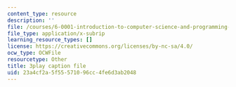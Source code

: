 ```yaml
---
content_type: resource
description: ''
file: /courses/6-0001-introduction-to-computer-science-and-programming-in-python-fall-2016/23a4cf2a5f55571096cc4fe6d3ab2048_C_pgH5QhIZ8.srt
file_type: application/x-subrip
learning_resource_types: []
license: https://creativecommons.org/licenses/by-nc-sa/4.0/
ocw_type: OCWFile
resourcetype: Other
title: 3play caption file
uid: 23a4cf2a-5f55-5710-96cc-4fe6d3ab2048
---
```

